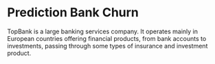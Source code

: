 # Prediction Bank Churn

TopBank is a large banking services company. It operates mainly in European countries offering financial products, from bank accounts to investments, passing through some types of insurance and investment product.

